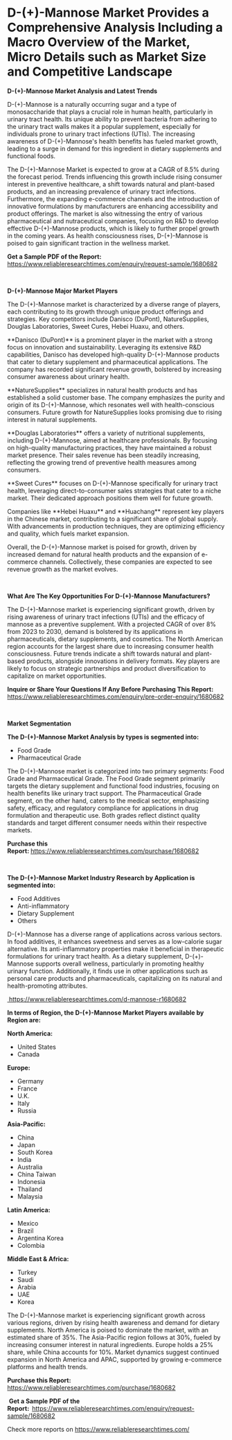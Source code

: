 <p><h1>D-(+)-Mannose Market Provides a Comprehensive Analysis Including a Macro Overview of the Market, Micro Details such as Market Size and Competitive Landscape</h1></p><p><strong>D-(+)-Mannose Market Analysis and Latest Trends</strong></p>
<p><p>D-(+)-Mannose is a naturally occurring sugar and a type of monosaccharide that plays a crucial role in human health, particularly in urinary tract health. Its unique ability to prevent bacteria from adhering to the urinary tract walls makes it a popular supplement, especially for individuals prone to urinary tract infections (UTIs). The increasing awareness of D-(+)-Mannose's health benefits has fueled market growth, leading to a surge in demand for this ingredient in dietary supplements and functional foods.</p><p>The D-(+)-Mannose Market is expected to grow at a CAGR of 8.5% during the forecast period. Trends influencing this growth include rising consumer interest in preventive healthcare, a shift towards natural and plant-based products, and an increasing prevalence of urinary tract infections. Furthermore, the expanding e-commerce channels and the introduction of innovative formulations by manufacturers are enhancing accessibility and product offerings. The market is also witnessing the entry of various pharmaceutical and nutraceutical companies, focusing on R&D to develop effective D-(+)-Mannose products, which is likely to further propel growth in the coming years. As health consciousness rises, D-(+)-Mannose is poised to gain significant traction in the wellness market.</p></p>
<p><strong>Get a Sample PDF of the Report:&nbsp;</strong> <a href="https://www.reliableresearchtimes.com/enquiry/request-sample/1680682?utm_campaign=2984&utm_medium=2&utm_source=Github&utm_content=ia&utm_term=24032025&utm_id=d-mannose">https://www.reliableresearchtimes.com/enquiry/request-sample/1680682</a></p>
<p>&nbsp;</p>
<p><strong>D-(+)-Mannose Major Market Players</strong></p>
<p><p>The D-(+)-Mannose market is characterized by a diverse range of players, each contributing to its growth through unique product offerings and strategies. Key competitors include Danisco (DuPont), NatureSupplies, Douglas Laboratories, Sweet Cures, Hebei Huaxu, and others.</p><p>**Danisco (DuPont)** is a prominent player in the market with a strong focus on innovation and sustainability. Leveraging its extensive R&D capabilities, Danisco has developed high-quality D-(+)-Mannose products that cater to dietary supplement and pharmaceutical applications. The company has recorded significant revenue growth, bolstered by increasing consumer awareness about urinary health.</p><p>**NatureSupplies** specializes in natural health products and has established a solid customer base. The company emphasizes the purity and origin of its D-(+)-Mannose, which resonates well with health-conscious consumers. Future growth for NatureSupplies looks promising due to rising interest in natural supplements.</p><p>**Douglas Laboratories** offers a variety of nutritional supplements, including D-(+)-Mannose, aimed at healthcare professionals. By focusing on high-quality manufacturing practices, they have maintained a robust market presence. Their sales revenue has been steadily increasing, reflecting the growing trend of preventive health measures among consumers.</p><p>**Sweet Cures** focuses on D-(+)-Mannose specifically for urinary tract health, leveraging direct-to-consumer sales strategies that cater to a niche market. Their dedicated approach positions them well for future growth.</p><p>Companies like **Hebei Huaxu** and **Huachang** represent key players in the Chinese market, contributing to a significant share of global supply. With advancements in production techniques, they are optimizing efficiency and quality, which fuels market expansion.</p><p>Overall, the D-(+)-Mannose market is poised for growth, driven by increased demand for natural health products and the expansion of e-commerce channels. Collectively, these companies are expected to see revenue growth as the market evolves.</p></p>
<p>&nbsp;</p>
<p><strong>What Are The Key Opportunities For D-(+)-Mannose Manufacturers?</strong></p>
<p><p>The D-(+)-Mannose market is experiencing significant growth, driven by rising awareness of urinary tract infections (UTIs) and the efficacy of mannose as a preventive supplement. With a projected CAGR of over 8% from 2023 to 2030, demand is bolstered by its applications in pharmaceuticals, dietary supplements, and cosmetics. The North American region accounts for the largest share due to increasing consumer health consciousness. Future trends indicate a shift towards natural and plant-based products, alongside innovations in delivery formats. Key players are likely to focus on strategic partnerships and product diversification to capitalize on market opportunities.</p></p>
<p><strong>Inquire or Share Your Questions If Any Before Purchasing This Report:</strong> <a href="https://www.reliableresearchtimes.com/enquiry/pre-order-enquiry/1680682?utm_campaign=2984&utm_medium=2&utm_source=Github&utm_content=ia&utm_term=24032025&utm_id=d-mannose">https://www.reliableresearchtimes.com/enquiry/pre-order-enquiry/1680682</a></p>
<p>&nbsp;</p>
<p><strong>Market Segmentation</strong></p>
<p><strong>The D-(+)-Mannose Market Analysis by types is segmented into:</strong></p>
<p><ul><li>Food Grade</li><li>Pharmaceutical Grade</li></ul></p>
<p><p>The D-(+)-Mannose market is categorized into two primary segments: Food Grade and Pharmaceutical Grade. The Food Grade segment primarily targets the dietary supplement and functional food industries, focusing on health benefits like urinary tract support. The Pharmaceutical Grade segment, on the other hand, caters to the medical sector, emphasizing safety, efficacy, and regulatory compliance for applications in drug formulation and therapeutic use. Both grades reflect distinct quality standards and target different consumer needs within their respective markets.</p></p>
<p><strong>Purchase this Report:&nbsp;</strong><a href="https://www.reliableresearchtimes.com/purchase/1680682?utm_campaign=2984&utm_medium=2&utm_source=Github&utm_content=ia&utm_term=24032025&utm_id=d-mannose">https://www.reliableresearchtimes.com/purchase/1680682</a></p>
<p>&nbsp;</p>
<p><strong>The D-(+)-Mannose Market Industry Research by Application is segmented into:</strong></p>
<p><ul><li>Food Additives</li><li>Anti-inflammatory</li><li>Dietary Supplement</li><li>Others</li></ul></p>
<p><p>D-(+)-Mannose has a diverse range of applications across various sectors. In food additives, it enhances sweetness and serves as a low-calorie sugar alternative. Its anti-inflammatory properties make it beneficial in therapeutic formulations for urinary tract health. As a dietary supplement, D-(+)-Mannose supports overall wellness, particularly in promoting healthy urinary function. Additionally, it finds use in other applications such as personal care products and pharmaceuticals, capitalizing on its natural and health-promoting attributes.</p></p>
<p><a href="https://www.reliableresearchtimes.com/d-mannose-r1680682?utm_campaign=2984&utm_medium=2&utm_source=Github&utm_content=ia&utm_term=24032025&utm_id=d-mannose">&nbsp;https://www.reliableresearchtimes.com/d-mannose-r1680682</a></p>
<p><strong>In terms of Region, the D-(+)-Mannose Market Players available by Region are:</strong></p>
<p>
    <p> <strong> North America: </strong>
        <ul>
            <li>United States</li>
            <li>Canada</li>
        </ul>
        </p> 
    <p> <strong> Europe: </strong>
        <ul>
            <li>Germany</li>
            <li>France</li>
            <li>U.K.</li>
            <li>Italy</li>
            <li>Russia</li>
        </ul>
        </p> 
    <p> <strong> Asia-Pacific: </strong>
        <ul>
            <li>China</li>
            <li>Japan</li>
            <li>South Korea</li>
            <li>India</li>
            <li>Australia</li>
            <li>China Taiwan</li>
            <li>Indonesia</li>
            <li>Thailand</li>
            <li>Malaysia</li>
        </ul>
        </p> 
    <p> <strong> Latin America: </strong>
        <ul>
            <li>Mexico</li>
            <li>Brazil</li>
            <li>Argentina Korea</li>
            <li>Colombia</li>
        </ul>
        </p> 
    <p> <strong> Middle East & Africa: </strong>
        <ul>
            <li>Turkey</li>
            <li>Saudi</li>
            <li>Arabia</li>
            <li>UAE</li>
            <li>Korea</li>
        </ul>
    </p>
    </p>
<p><p>The D-(+)-Mannose market is experiencing significant growth across various regions, driven by rising health awareness and demand for dietary supplements. North America is poised to dominate the market, with an estimated share of 35%. The Asia-Pacific region follows at 30%, fueled by increasing consumer interest in natural ingredients. Europe holds a 25% share, while China accounts for 10%. Market dynamics suggest continued expansion in North America and APAC, supported by growing e-commerce platforms and health trends.</p></p>
<p><strong>Purchase this Report: </strong><a href="https://www.reliableresearchtimes.com/purchase/1680682?utm_campaign=2984&utm_medium=2&utm_source=Github&utm_content=ia&utm_term=24032025&utm_id=d-mannose">https://www.reliableresearchtimes.com/purchase/1680682</a></p>
<p>&nbsp;<strong>Get a Sample PDF of the Report:&nbsp;&nbsp;</strong><a href="https://www.reliableresearchtimes.com/enquiry/request-sample/1680682?utm_campaign=2984&utm_medium=2&utm_source=Github&utm_content=ia&utm_term=24032025&utm_id=d-mannose">https://www.reliableresearchtimes.com/enquiry/request-sample/1680682</a></p>
<p><strong></strong></p>
<p>Check more reports on <a href="https://www.reliableresearchtimes.com/?utm_campaign=2984&utm_medium=2&utm_source=Github&utm_content=ia&utm_term=24032025&utm_id=d-mannose">https://www.reliableresearchtimes.com/</a></p>
